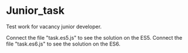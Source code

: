 # Junior_task
Test work for vacancy junior developer.

Connect the file "task.es5.js" to see the solution on the ES5.
Connect the file "task.es6.js" to see the solution on the ES6.
